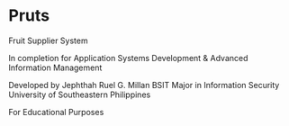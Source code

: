 # Pruts
Fruit Supplier System

In completion for Application Systems Development & Advanced Information Management

Developed by Jephthah Ruel G. Millan
BSIT Major in Information Security
University of Southeastern Philippines

For Educational Purposes
